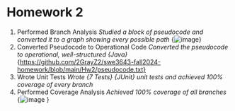 # Homework 2

1. Performed Branch Analysis
   *Studied a block of pseudocode and converted it to a graph showing every possible path*
   {![image](https://github.com/user-attachments/assets/516c714f-1721-4380-a2e1-2daaebed0d0a)}
2. Converted Pseudocode to Operational Code
   *Converted the pseudocode to operational, well-structured {Java}*
   {https://github.com/2GrayZ2/swe3643-fall2024-homework/blob/main/Hw2/pseudocode.txt}
3. Wrote Unit Tests
   *Wrote {7 Tests} {JUnit} unit tests and achieved 100% coverage of every branch*
4. Performed Coverage Analysis
   *Achieved 100% coverage of all branches*
   {![image](https://github.com/user-attachments/assets/71354c94-4f83-4680-9e6e-ebd04a7183de)
}
